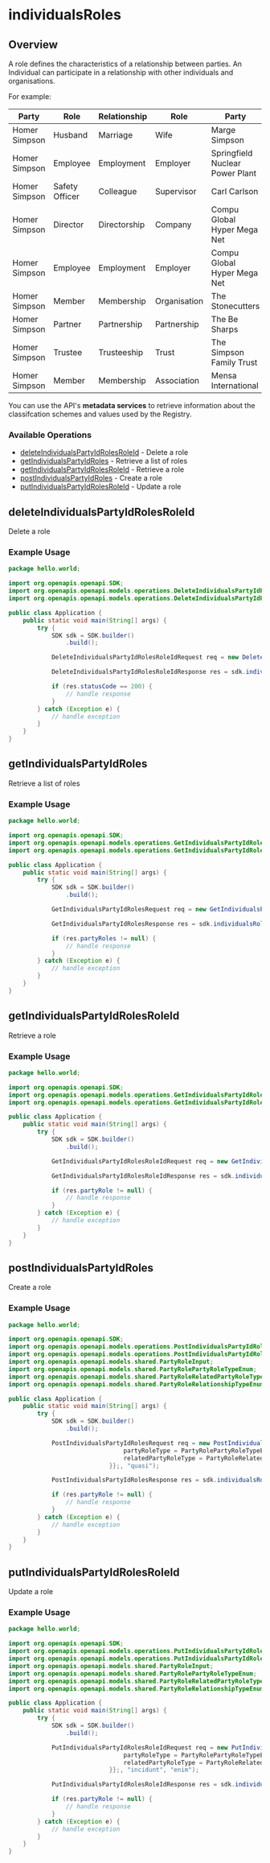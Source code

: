 # individualsRoles

## Overview

A role defines the characteristics of a relationship between parties.
An Individual can participate in a relationship with other individuals and organisations.

For example:

| Party         | Role           | Relationship     | Role          | Party                           |
| ------------- | -------------- | ---------------- | ------------- | ------------------------------- |
| Homer Simpson | Husband        | Marriage         | Wife          | Marge Simpson                   |
| Homer Simpson | Employee       | Employment       | Employer      | Springfield Nuclear Power Plant |
| Homer Simpson | Safety Officer | Colleague        | Supervisor    | Carl Carlson                    |
| Homer Simpson | Director       | Directorship     | Company       | Compu Global Hyper Mega Net     |
| Homer Simpson | Employee       | Employment       | Employer      | Compu Global Hyper Mega Net     |
| Homer Simpson | Member         | Membership       | Organisation  | The Stonecutters                |
| Homer Simpson | Partner        | Partnership      | Partnership   | The Be Sharps                   |
| Homer Simpson | Trustee        | Trusteeship      | Trust         | The Simpson Family Trust        |
| Homer Simpson | Member         | Membership       | Association   | Mensa International             |

You can use the API's **metadata services** to retrieve information about the classifcation schemes and
values used by the Registry.


### Available Operations

* [deleteIndividualsPartyIdRolesRoleId](#deleteindividualspartyidrolesroleid) - Delete a role
* [getIndividualsPartyIdRoles](#getindividualspartyidroles) - Retrieve a list of roles
* [getIndividualsPartyIdRolesRoleId](#getindividualspartyidrolesroleid) - Retrieve a role
* [postIndividualsPartyIdRoles](#postindividualspartyidroles) - Create a role
* [putIndividualsPartyIdRolesRoleId](#putindividualspartyidrolesroleid) - Update a role

## deleteIndividualsPartyIdRolesRoleId

Delete a role


### Example Usage

```java
package hello.world;

import org.openapis.openapi.SDK;
import org.openapis.openapi.models.operations.DeleteIndividualsPartyIdRolesRoleIdRequest;
import org.openapis.openapi.models.operations.DeleteIndividualsPartyIdRolesRoleIdResponse;

public class Application {
    public static void main(String[] args) {
        try {
            SDK sdk = SDK.builder()
                .build();

            DeleteIndividualsPartyIdRolesRoleIdRequest req = new DeleteIndividualsPartyIdRolesRoleIdRequest("commodi", "repudiandae", "quae");            

            DeleteIndividualsPartyIdRolesRoleIdResponse res = sdk.individualsRoles.deleteIndividualsPartyIdRolesRoleId(req);

            if (res.statusCode == 200) {
                // handle response
            }
        } catch (Exception e) {
            // handle exception
        }
    }
}
```

## getIndividualsPartyIdRoles

Retrieve a list of roles

### Example Usage

```java
package hello.world;

import org.openapis.openapi.SDK;
import org.openapis.openapi.models.operations.GetIndividualsPartyIdRolesRequest;
import org.openapis.openapi.models.operations.GetIndividualsPartyIdRolesResponse;

public class Application {
    public static void main(String[] args) {
        try {
            SDK sdk = SDK.builder()
                .build();

            GetIndividualsPartyIdRolesRequest req = new GetIndividualsPartyIdRolesRequest("ipsum", "quidem");            

            GetIndividualsPartyIdRolesResponse res = sdk.individualsRoles.getIndividualsPartyIdRoles(req);

            if (res.partyRoles != null) {
                // handle response
            }
        } catch (Exception e) {
            // handle exception
        }
    }
}
```

## getIndividualsPartyIdRolesRoleId

Retrieve a role


### Example Usage

```java
package hello.world;

import org.openapis.openapi.SDK;
import org.openapis.openapi.models.operations.GetIndividualsPartyIdRolesRoleIdRequest;
import org.openapis.openapi.models.operations.GetIndividualsPartyIdRolesRoleIdResponse;

public class Application {
    public static void main(String[] args) {
        try {
            SDK sdk = SDK.builder()
                .build();

            GetIndividualsPartyIdRolesRoleIdRequest req = new GetIndividualsPartyIdRolesRoleIdRequest("molestias", "excepturi", "pariatur");            

            GetIndividualsPartyIdRolesRoleIdResponse res = sdk.individualsRoles.getIndividualsPartyIdRolesRoleId(req);

            if (res.partyRole != null) {
                // handle response
            }
        } catch (Exception e) {
            // handle exception
        }
    }
}
```

## postIndividualsPartyIdRoles

Create a role


### Example Usage

```java
package hello.world;

import org.openapis.openapi.SDK;
import org.openapis.openapi.models.operations.PostIndividualsPartyIdRolesRequest;
import org.openapis.openapi.models.operations.PostIndividualsPartyIdRolesResponse;
import org.openapis.openapi.models.shared.PartyRoleInput;
import org.openapis.openapi.models.shared.PartyRolePartyRoleTypeEnum;
import org.openapis.openapi.models.shared.PartyRoleRelatedPartyRoleTypeEnum;
import org.openapis.openapi.models.shared.PartyRoleRelationshipTypeEnum;

public class Application {
    public static void main(String[] args) {
        try {
            SDK sdk = SDK.builder()
                .build();

            PostIndividualsPartyIdRolesRequest req = new PostIndividualsPartyIdRolesRequest("modi",                 new PartyRoleInput("123e4567-e89b-12d3-a456-426655440000", PartyRoleRelationshipTypeEnum.MEMBERSHIP) {{
                                partyRoleType = PartyRolePartyRoleTypeEnum.MEMBER;
                                relatedPartyRoleType = PartyRoleRelatedPartyRoleTypeEnum.TRUST;
                            }};, "quasi");            

            PostIndividualsPartyIdRolesResponse res = sdk.individualsRoles.postIndividualsPartyIdRoles(req);

            if (res.partyRole != null) {
                // handle response
            }
        } catch (Exception e) {
            // handle exception
        }
    }
}
```

## putIndividualsPartyIdRolesRoleId

Update a role


### Example Usage

```java
package hello.world;

import org.openapis.openapi.SDK;
import org.openapis.openapi.models.operations.PutIndividualsPartyIdRolesRoleIdRequest;
import org.openapis.openapi.models.operations.PutIndividualsPartyIdRolesRoleIdResponse;
import org.openapis.openapi.models.shared.PartyRoleInput;
import org.openapis.openapi.models.shared.PartyRolePartyRoleTypeEnum;
import org.openapis.openapi.models.shared.PartyRoleRelatedPartyRoleTypeEnum;
import org.openapis.openapi.models.shared.PartyRoleRelationshipTypeEnum;

public class Application {
    public static void main(String[] args) {
        try {
            SDK sdk = SDK.builder()
                .build();

            PutIndividualsPartyIdRolesRoleIdRequest req = new PutIndividualsPartyIdRolesRoleIdRequest("repudiandae",                 new PartyRoleInput("123e4567-e89b-12d3-a456-426655440000", PartyRoleRelationshipTypeEnum.MEMBERSHIP) {{
                                partyRoleType = PartyRolePartyRoleTypeEnum.DIRECTOR;
                                relatedPartyRoleType = PartyRoleRelatedPartyRoleTypeEnum.TRUST;
                            }};, "incidunt", "enim");            

            PutIndividualsPartyIdRolesRoleIdResponse res = sdk.individualsRoles.putIndividualsPartyIdRolesRoleId(req);

            if (res.partyRole != null) {
                // handle response
            }
        } catch (Exception e) {
            // handle exception
        }
    }
}
```
